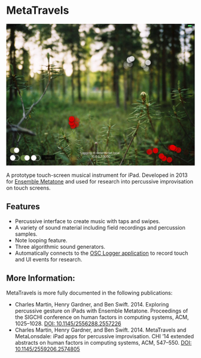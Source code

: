 # MetaTravels

![A screenshot of MetaTravels in action.](https://raw.githubusercontent.com/cpmpercussion/MetaTravels/master/MetaTravels-Interface.jpg)

A prototype touch-screen musical instrument for iPad. Developed in 2013 for [Ensemble Metatone](http://metatone.net) and used for research into percussive improvisation on touch screens. 

## Features

- Percussive interface to create music with taps and swipes.
- A variety of sound material including field recordings and percussion samples.
- Note looping feature.
- Three algorithmic sound generators.
- Automatically connects to the [OSC Logger application](http://github.com/cpmpercussion/OSC-Logger) to record touch and UI events for research.

## More Information:

MetaTravels is more fully documented in the following publications:

- Charles Martin, Henry Gardner, and Ben Swift. 2014. Exploring percussive gesture on iPads with Ensemble Metatone. Proceedings of the SIGCHI conference on human factors in computing systems, ACM, 1025–1028. [DOI: 10.1145/2556288.2557226](http://doi.org/10.1145/2556288.2557226)
- Charles Martin, Henry Gardner, and Ben Swift. 2014. MetaTravels and MetaLonsdale: iPad apps for percussive improvisation. CHI ’14 extended abstracts on human factors in computing systems, ACM, 547–550. [DOI: 10.1145/2559206.2574805](http://doi.org/10.1145/2559206.2574805)

